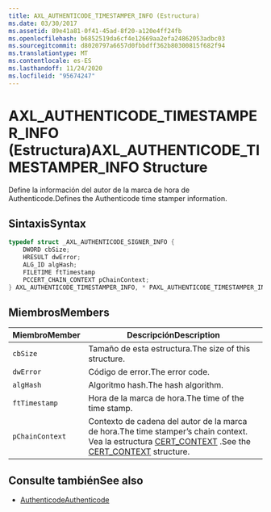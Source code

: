 ```yaml
---
title: AXL_AUTHENTICODE_TIMESTAMPER_INFO (Estructura)
ms.date: 03/30/2017
ms.assetid: 89e41a81-0f41-45ad-8f20-a120e4ff24fb
ms.openlocfilehash: b6852519da6cf4e12669aa2efa24862053adbc03
ms.sourcegitcommit: d8020797a6657d0fbbdff362b80300815f682f94
ms.translationtype: MT
ms.contentlocale: es-ES
ms.lasthandoff: 11/24/2020
ms.locfileid: "95674247"
---
```

# <a name="axl_authenticode_timestamper_info-structure"></a><span data-ttu-id="5d62f-102">AXL_AUTHENTICODE_TIMESTAMPER_INFO (Estructura)</span><span class="sxs-lookup"><span data-stu-id="5d62f-102">AXL_AUTHENTICODE_TIMESTAMPER_INFO Structure</span></span>

<span data-ttu-id="5d62f-103">Define la información del autor de la marca de hora de Authenticode.</span><span class="sxs-lookup"><span data-stu-id="5d62f-103">Defines the Authenticode time stamper information.</span></span>  
  
## <a name="syntax"></a><span data-ttu-id="5d62f-104">Sintaxis</span><span class="sxs-lookup"><span data-stu-id="5d62f-104">Syntax</span></span>  
  
```cpp  
typedef struct _AXL_AUTHENTICODE_SIGNER_INFO {  
    DWORD cbSize;  
    HRESULT dwError;  
    ALG_ID algHash;  
    FILETIME ftTimestamp  
    PCCERT_CHAIN_CONTEXT pChainContext;  
} AXL_AUTHENTICODE_TIMESTAMPER_INFO, * PAXL_AUTHENTICODE_TIMESTAMPER_INFO;  
```  
  
## <a name="members"></a><span data-ttu-id="5d62f-105">Miembros</span><span class="sxs-lookup"><span data-stu-id="5d62f-105">Members</span></span>  
  
|<span data-ttu-id="5d62f-106">Miembro</span><span class="sxs-lookup"><span data-stu-id="5d62f-106">Member</span></span>|<span data-ttu-id="5d62f-107">Descripción</span><span class="sxs-lookup"><span data-stu-id="5d62f-107">Description</span></span>|  
|------------|-----------------|  
|`cbSize`|<span data-ttu-id="5d62f-108">Tamaño de esta estructura.</span><span class="sxs-lookup"><span data-stu-id="5d62f-108">The size of this structure.</span></span>|  
|`dwError`|<span data-ttu-id="5d62f-109">Código de error.</span><span class="sxs-lookup"><span data-stu-id="5d62f-109">The error code.</span></span>|  
|`algHash`|<span data-ttu-id="5d62f-110">Algoritmo hash.</span><span class="sxs-lookup"><span data-stu-id="5d62f-110">The hash algorithm.</span></span>|  
|`ftTimestamp`|<span data-ttu-id="5d62f-111">Hora de la marca de hora.</span><span class="sxs-lookup"><span data-stu-id="5d62f-111">The time of the time stamp.</span></span>|  
|`pChainContext`|<span data-ttu-id="5d62f-112">Contexto de cadena del autor de la marca de hora.</span><span class="sxs-lookup"><span data-stu-id="5d62f-112">The time stamper’s chain context.</span></span>  <span data-ttu-id="5d62f-113">Vea la estructura [CERT_CONTEXT](/windows/win32/api/wincrypt/ns-wincrypt-cert_context) .</span><span class="sxs-lookup"><span data-stu-id="5d62f-113">See the [CERT_CONTEXT](/windows/win32/api/wincrypt/ns-wincrypt-cert_context) structure.</span></span>|  
  
## <a name="see-also"></a><span data-ttu-id="5d62f-114">Consulte también</span><span class="sxs-lookup"><span data-stu-id="5d62f-114">See also</span></span>

- [<span data-ttu-id="5d62f-115">Authenticode</span><span class="sxs-lookup"><span data-stu-id="5d62f-115">Authenticode</span></span>](index.md)
